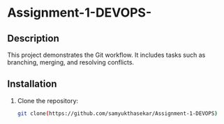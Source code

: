 # Assignment-1-DEVOPS-


## Description
This project demonstrates the Git workflow. It includes tasks such as branching, merging, and resolving conflicts.

## Installation
1. Clone the repository:
   ```bash
   git clone(https://github.com/samyukthasekar/Assignment-1-DEVOPS)

